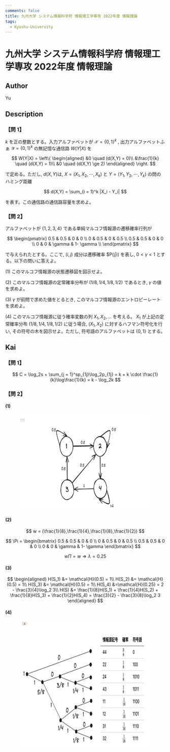 ```yaml
---
comments: false
title: 九州大学 システム情報科学府 情報理工学専攻 2022年度 情報理論
tags:
  - Kyushu-University
---
```

# 九州大学 システム情報科学府 情報理工学専攻 2022年度 情報理論

## **Author**
Yu

## **Description**
### 【問 1】
$k$ を正の整数とする。入力アルファベットが $\mathcal{X} = \{0,1\}^k$ , 出力アルファベットふぁ $\mathcal{Y} = \{0,1\}^k$ の無記憶な通信路 $W(Y|X)$ を

$$
W(Y|X) = 
\left\{
\begin{aligned}
&0 \quad (d(X,Y) = 0)\\
&\frac{1}{k} \quad (d(X,Y) = 1)\\
&0 \quad (d(X,Y) \ge 2)
\end{aligned}
\right.
$$

で定める。ただし, $d(X,Y)$は, $X = (X_1,X_2,\cdots,X_k)$ と $Y = (Y_1,Y_2,\cdots,Y_k)$ の問のハミング距離

$$
d(X,Y) = \sum_{i = 1}^k |X_i - Y_i|
$$

を表す。この通信路の通信路容量を求めよ。

### 【問 2】
アルファベットが $\{1,2,3,4\}$ である単純マルコフ情報源の遷移確率行列が

$$
\begin{pmatrix}
0.5 & 0.5 & 0 & 0 \\
0 & 0.5 & 0 & 0.5 \\
0.5 & 0.5 & 0 & 0 \\
0 & 0 & \gamma & 1- \gamma \\
\end{pmatrix}
$$

で与えられたとする。ここで, $(i,j)$ 成分は遷移確率 $P(j|i) を表し, $0 < \gamma < 1$ とする。以下の問いに答えよ。

(1) このマルコフ情報源の状態遷移図を図示せよ。

(2) このマルコフ情報源の定常確率分布が $(1/8,1/4,1/8,1/2)$ であるとき, $\gamma$ の値を求めよ。

(3) $\gamma$ が前問で求めた値をとるとき, このマルコフ情報源のエントロピーレートを求めよ。

(4) このマルコフ情報源に従う確率変数の列 $X_1,X_2,\dots$ を考える。 $X_1$ が上記の定常確率分布 $(1/8,1/4,1/8,1/2)$ に従う場合, $(X_1,X_2)$ に対するハフマン符号化を行い, その符号の木を図示せよ。ただし, 符号語のアルファベットは $\{0,1\}$ とする。
## **Kai**
### 【問 1】

$$
C = \log_2s + \sum_{j = 1}^sp_{1j}\log_2p_{1j} = k + k \cdot \frac{1}{k}\log\frac{1}{k} = k - \log_2k
$$

### 【問 2】
#### (1)
<figure style="text-align:center;">
  <img src="https://raw.githubusercontent.com/Myyura/the_kai_project_assets/main/kakomonn/kyushu_university/ISEE/ist_2022_information_theory_p1.png" width="600" height="300" alt=""/>
</figure>

#### (2)

$$
w = (\frac{1}{8},\frac{1}{4},\frac{1}{8},\frac{1}{2})
$$

$$
\Pi = 
\begin{bmatrix}
0.5 & 0.5 & 0 & 0 \\
0 & 0.5 & 0 & 0.5 \\
0.5 & 0.5 & 0 & 0 \\
0 & 0 & \gamma & 1- \gamma
\end{bmatrix}
$$

$$
w\Pi=w \Rightarrow \lambda = 0.25 
$$

#### (3)

$$
\begin{aligned}
H(S_1) &= \mathcal{H}(0.5) = 1\\
H(S_2) &= \mathcal{H}(0.5) = 1\\
H(S_3) &= \mathcal{H}(0.5) = 1\\
H(S_4) &=\mathcal{H}(0.25) = 2 - \frac{3}{4}\log_2 3\\
H(S) &= \frac{1}{8}H(S_1) + \frac{1}{4}H(S_2) + \frac{1}{8}H(S_3) + \frac{1}{2}H(S_4) = \frac{3}{2} - \frac{3}{8}\log_2 3
\end{aligned}
$$

#### (4)
<figure style="text-align:center;">
  <img src="https://raw.githubusercontent.com/Myyura/the_kai_project_assets/main/kakomonn/kyushu_university/ISEE/ist_2022_information_theory_p2.png" width="600" height="400" alt=""/>
</figure>
